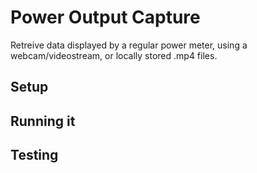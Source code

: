 # Power Output Capture

Retreive data displayed by a regular power meter, using a webcam/videostream, or locally stored .mp4 files.

## Setup

## Running it 

## Testing
